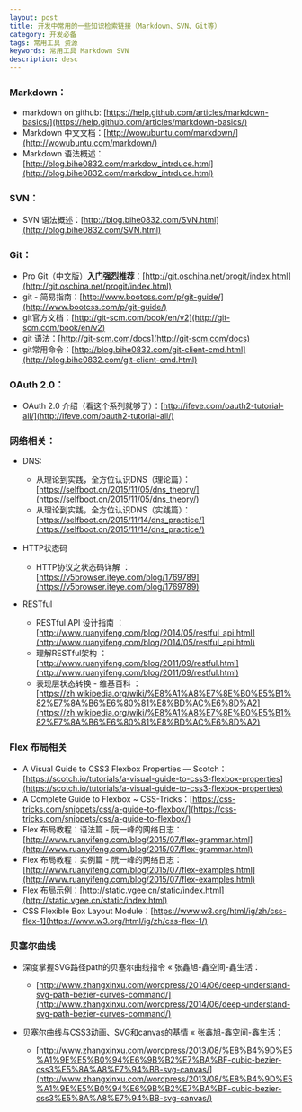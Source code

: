 ```yaml
---
layout: post
title: 开发中常用的一些知识检索链接（Markdown、SVN、Git等）
category: 开发必备
tags: 常用工具 资源
keywords: 常用工具 Markdown SVN
description: desc
---
```

### Markdown：

- markdown on github: [https://help.github.com/articles/markdown-basics/](https://help.github.com/articles/markdown-basics/)
- Markdown 中文文档：[http://wowubuntu.com/markdown/](http://wowubuntu.com/markdown/)
- Markdown 语法概述：[http://blog.bihe0832.com/markdow_intrduce.html](http://blog.bihe0832.com/markdow_intrduce.html)

### SVN：

- SVN 语法概述：[http://blog.bihe0832.com/SVN.html](http://blog.bihe0832.com/SVN.html)

### Git：

- Pro Git（中文版）**入门强烈推荐**：[http://git.oschina.net/progit/index.html](http://git.oschina.net/progit/index.html)
- git - 简易指南：[http://www.bootcss.com/p/git-guide/](http://www.bootcss.com/p/git-guide/)
- git官方文档：[http://git-scm.com/book/en/v2](http://git-scm.com/book/en/v2)
- git 语法：[http://git-scm.com/docs](http://git-scm.com/docs)
- git常用命令：[http://blog.bihe0832.com/git-client-cmd.html](http://blog.bihe0832.com/git-client-cmd.html)

### OAuth 2.0：

- OAuth 2.0 介绍（看这个系列就够了）：[http://ifeve.com/oauth2-tutorial-all/](http://ifeve.com/oauth2-tutorial-all/)

### 网络相关：

- DNS:

	- 从理论到实践，全方位认识DNS（理论篇）：[https://selfboot.cn/2015/11/05/dns_theory/](https://selfboot.cn/2015/11/05/dns_theory/)
	- 从理论到实践，全方位认识DNS（实践篇）：[https://selfboot.cn/2015/11/14/dns_practice/](https://selfboot.cn/2015/11/14/dns_practice/)

- HTTP状态码

	- HTTP协议之状态码详解 ： [https://v5browser.iteye.com/blog/1769789](https://v5browser.iteye.com/blog/1769789)	
- RESTful 

	- RESTful API 设计指南 ： [http://www.ruanyifeng.com/blog/2014/05/restful_api.html](http://www.ruanyifeng.com/blog/2014/05/restful_api.html)
	- 理解RESTful架构 ： [http://www.ruanyifeng.com/blog/2011/09/restful.html](http://www.ruanyifeng.com/blog/2011/09/restful.html)
	- 表现层状态转换 - 维基百科 ： [https://zh.wikipedia.org/wiki/%E8%A1%A8%E7%8E%B0%E5%B1%82%E7%8A%B6%E6%80%81%E8%BD%AC%E6%8D%A2](https://zh.wikipedia.org/wiki/%E8%A1%A8%E7%8E%B0%E5%B1%82%E7%8A%B6%E6%80%81%E8%BD%AC%E6%8D%A2)

### Flex 布局相关
	
- A Visual Guide to CSS3 Flexbox Properties ― Scotch：[https://scotch.io/tutorials/a-visual-guide-to-css3-flexbox-properties](https://scotch.io/tutorials/a-visual-guide-to-css3-flexbox-properties)
- A Complete Guide to Flexbox ~ CSS-Tricks：[https://css-tricks.com/snippets/css/a-guide-to-flexbox/](https://css-tricks.com/snippets/css/a-guide-to-flexbox/)
- Flex 布局教程：语法篇 - 阮一峰的网络日志：[http://www.ruanyifeng.com/blog/2015/07/flex-grammar.html](http://www.ruanyifeng.com/blog/2015/07/flex-grammar.html)
- Flex 布局教程：实例篇 - 阮一峰的网络日志：[http://www.ruanyifeng.com/blog/2015/07/flex-examples.html](http://www.ruanyifeng.com/blog/2015/07/flex-examples.html)
- Flex 布局示例：[http://static.vgee.cn/static/index.html](http://static.vgee.cn/static/index.html)
- CSS Flexible Box Layout Module：[https://www.w3.org/html/ig/zh/css-flex-1](https://www.w3.org/html/ig/zh/css-flex-1/)


### 贝塞尔曲线
- 深度掌握SVG路径path的贝塞尔曲线指令 « 张鑫旭-鑫空间-鑫生活：
	
	- [http://www.zhangxinxu.com/wordpress/2014/06/deep-understand-svg-path-bezier-curves-command/](http://www.zhangxinxu.com/wordpress/2014/06/deep-understand-svg-path-bezier-curves-command/)

- 贝塞尔曲线与CSS3动画、SVG和canvas的基情 « 张鑫旭-鑫空间-鑫生活：

	- [http://www.zhangxinxu.com/wordpress/2013/08/%E8%B4%9D%E5%A1%9E%E5%B0%94%E6%9B%B2%E7%BA%BF-cubic-bezier-css3%E5%8A%A8%E7%94%BB-svg-canvas/](http://www.zhangxinxu.com/wordpress/2013/08/%E8%B4%9D%E5%A1%9E%E5%B0%94%E6%9B%B2%E7%BA%BF-cubic-bezier-css3%E5%8A%A8%E7%94%BB-svg-canvas/)